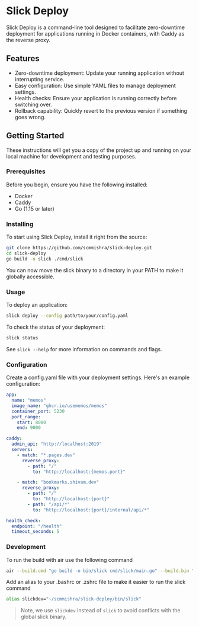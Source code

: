 # Slick Deploy

Slick Deploy is a command-line tool designed to facilitate zero-downtime deployment for applications running in Docker containers, with Caddy as the reverse proxy.

## Features

- Zero-downtime deployment: Update your running application without interrupting service.
- Easy configuration: Use simple YAML files to manage deployment settings.
- Health checks: Ensure your application is running correctly before switching over.
- Rollback capability: Quickly revert to the previous version if something goes wrong.

## Getting Started

These instructions will get you a copy of the project up and running on your local machine for development and testing purposes.

### Prerequisites

Before you begin, ensure you have the following installed:

- Docker
- Caddy
- Go (1.15 or later)

### Installing

To start using Slick Deploy, install it right from the source:

```bash
git clone https://github.com/scmmishra/slick-deploy.git
cd slick-deploy
go build -o slick ./cmd/slick
```

You can now move the slick binary to a directory in your PATH to make it globally accessible.

### Usage

To deploy an application:

```bash
slick deploy --config path/to/your/config.yaml
```

To check the status of your deployment:

```bash
slick status
```

See `slick --help` for more information on commands and flags.

### Configuration

Create a config.yaml file with your deployment settings. Here's an example configuration:

```yaml
app:
  name: "memos"
  image_name: "ghcr.io/usememos/memos"
  container_port: 5230
  port_range:
    start: 8000
    end: 9000

caddy:
  admin_api: "http://localhost:2019"
  servers:
    - match: "*.pages.dev"
      reverse_proxy:
        - path: "/"
          to: "http://localhost:{memos.port}"

    - match: "bookmarks.shivam.dev"
      reverse_proxy:
        - path: "/"
          to: "http://localhost:{port}"
        - path: "/api/*"
          to: "http://localhost:{port}/internal/api/*"

health_check:
  endpoint: "/health"
  timeout_seconds: 5
```

### Development

To run the build with air use the following command

```bash
air --build.cmd "go build -o bin/slick cmd/slick/main.go" --build.bin ""
```

Add an alias to your .bashrc or .zshrc file to make it easier to run the slick command

```bash
alias slickdev="~/scmmishra/slick-deploy/bin/slick"
```

> Note, we use `slickdev` instead of `slick` to avoid conflicts with the global slick binary.
